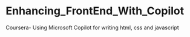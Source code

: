 # Enhancing_FrontEnd_With_Copilot
Coursera- Using Microsoft Copilot for writing html, css and javascript
